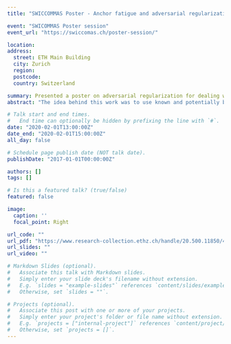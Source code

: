 ```yaml
---
title: "SWICCOMMAS Poster - Anchor fatigue and adversarial regularization"

event: "SWICOMMAS Poster session"
event_url: "https://swiccomas.ch/poster-session/"

location: 
address: 
  street: ETH Main Building
  city: Zurich
  region: 
  postcode: 
  country: Switzerland

summary: Presented a poster on adversarial regularization for dealing with small experimental sample sizes.
abstract: "The idea behind this work was to use known and potentially biasing information between different experiments, and extract features that confuse a discriminator that is trained to classify these biasing modes. See poster for more info."

# Talk start and end times.
#   End time can optionally be hidden by prefixing the line with `#`.
date: "2020-02-01T13:00:00Z"
date_end: "2020-02-01T15:00:00Z"
all_day: false

# Schedule page publish date (NOT talk date).
publishDate: "2017-01-01T00:00:00Z"

authors: []
tags: []

# Is this a featured talk? (true/false)
featured: false

image:
  caption: ''
  focal_point: Right

url_code: ""
url_pdf: "https://www.research-collection.ethz.ch/handle/20.500.11850/456700"
url_slides: ""
url_video: ""

# Markdown Slides (optional).
#   Associate this talk with Markdown slides.
#   Simply enter your slide deck's filename without extension.
#   E.g. `slides = "example-slides"` references `content/slides/example-slides.md`.
#   Otherwise, set `slides = ""`.

# Projects (optional).
#   Associate this post with one or more of your projects.
#   Simply enter your project's folder or file name without extension.
#   E.g. `projects = ["internal-project"]` references `content/project/deep-learning/index.md`.
#   Otherwise, set `projects = []`.
---
```

